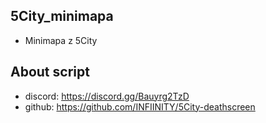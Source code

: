## 5City_minimapa
- Minimapa z 5City
## About script
- discord: https://discord.gg/Bauyrg2TzD
- github: https://github.com/INFIINITY/5City-deathscreen

